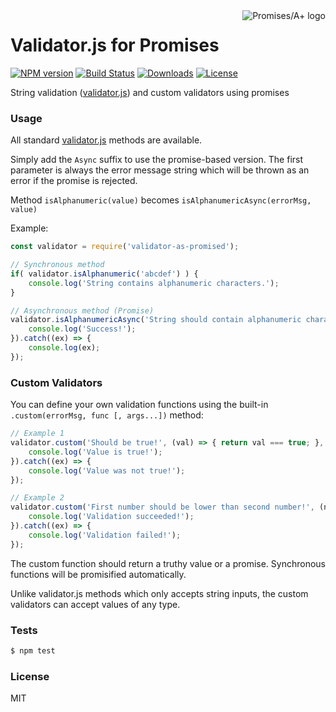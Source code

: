 <a href="http://promisesaplus.com/">
    <img src="http://promisesaplus.com/assets/logo-small.png" alt="Promises/A+ logo" title="Promises/A+ 1.1 compliant" align="right" />
</a>

# Validator.js for Promises

[![NPM version][npm-image]][npm-url] [![Build Status][travis-image]][travis-url] [![Downloads][downloads-image]][npm-url] [![License][license-image]][license-url]

String validation ([validator.js](https://github.com/chriso/validator.js)) and custom validators using promises

### Usage

All standard [validator.js](https://github.com/chriso/validator.js) methods are available.

Simply add the `Async` suffix to use the promise-based version. The first parameter is always the error message string which will be thrown as an error if the promise is rejected.

Method `isAlphanumeric(value)` becomes `isAlphanumericAsync(errorMsg, value)`

Example:

```js
const validator = require('validator-as-promised');

// Synchronous method
if( validator.isAlphanumeric('abcdef') ) {
	console.log('String contains alphanumeric characters.');
}

// Asynchronous method (Promise)
validator.isAlphanumericAsync('String should contain alphanumeric characters!', 'abcdef').then((result) => {
	console.log('Success!');
}).catch((ex) => {
	console.log(ex);
});
```

### Custom Validators

You can define your own validation functions using the built-in `.custom(errorMsg, func [, args...])` method:

```js
// Example 1
validator.custom('Should be true!', (val) => { return val === true; }, true).then((result) => {
	console.log('Value is true!');
}).catch((ex) => {
	console.log('Value was not true!');
});

// Example 2
validator.custom('First number should be lower than second number!', (num1, num2) => { return num1 < num2; }, 34, 87).then((result) => {
	console.log('Validation succeeded!');
}).catch((ex) => {
	console.log('Validation failed!');
});
```

The custom function should return a truthy value or a promise. Synchronous functions will be promisified automatically.

Unlike validator.js methods which only accepts string inputs, the custom validators can accept values of any type.

### Tests

```sh
$ npm test
```

### License

MIT

[downloads-image]: http://img.shields.io/npm/dm/validator-as-promised.svg

[npm-url]: https://npmjs.org/package/validator-as-promised
[npm-image]: http://img.shields.io/npm/v/validator-as-promised.svg

[travis-url]: https://travis-ci.org/NGPixel/validator-as-promised.js
[travis-image]: https://travis-ci.org/NGPixel/validator-as-promised.svg?branch=master

[license-url]: https://github.com/NGPixel/validator-as-promised/blob/master/LICENSE
[license-image]: https://img.shields.io/badge/license-MIT-blue.svg